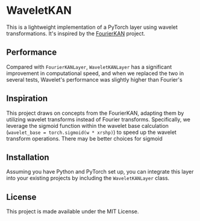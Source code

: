 # WaveletKAN

This is a lightweight implementation of a PyTorch layer using wavelet transformations. It's inspired by the [FourierKAN](https://github.com/GistNoesis/FourierKAN) project.

## Performance

Compared with `FourierKANLayer`, `WaveletKANLayer` has a significant improvement in computational speed, and when we replaced the two in several tests, Wavelet's performance was slightly higher than Fourier's

## Inspiration

This project draws on concepts from the FourierKAN, adapting them by utilizing wavelet transforms instead of Fourier transforms. Specifically, we leverage the sigmoid function within the wavelet base calculation (`wavelet_base = torch.sigmoid(w * xrshp)`) to speed up the wavelet transform operations. There may be better choices for sigmoid

## Installation

Assuming you have Python and PyTorch set up, you can integrate this layer into your existing projects by including the `WaveletKANLayer` class.

## License

This project is made available under the MIT License.
